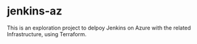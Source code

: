 # jenkins-az

This is an exploration project to delpoy Jenkins on Azure with the related Infrastructure, using Terraform.